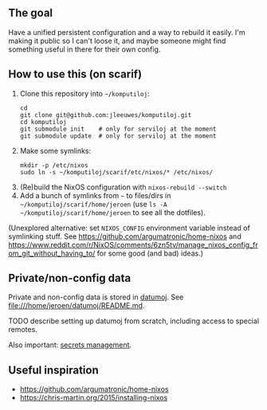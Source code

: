 ## The goal

Have a unified persistent configuration and a way to rebuild it easily.
I'm making it public so I can't loose it,
and maybe someone might find something useful in there for their own config.

## How to use this (on scarif)

1. Clone this repository into `~/komputiloj`:
    ```
    cd
    git clone git@github.com:jleeuwes/komputiloj.git
    cd komputiloj
    git submodule init    # only for serviloj at the moment
    git submodule update  # only for serviloj at the moment
    ```
2. Make some symlinks:
    ```
    mkdir -p /etc/nixos
    sudo ln -s ~/komputiloj/scarif/etc/nixos/* /etc/nixos/
    ```
3. (Re)build the NixOS configuration with `nixos-rebuild --switch`
4. Add a bunch of symlinks from `~` to files/dirs in `~/komputiloj/scarif/home/jeroen`
   (use `ls -A ~/komputiloj/scarif/home/jeroen` to see all the dotfiles).

(Unexplored alternative: set `NIXOS_CONFIG` environment variable instead of symlinking
stuff. See <https://github.com/argumatronic/home-nixos> and
<https://www.reddit.com/r/NixOS/comments/6zn5tv/manage_nixos_config_from_git_without_having_to/>
for some good (and bad) ideas.)

## Private/non-config data

Private and non-config data is stored in [datumoj](file:///home/jeroen/datumoj).
See <file:///home/jeroen/datumoj/README.md>.

TODO describe setting up datumoj from scratch,
including access to special remotes.

Also important: [secrets management](secrets-management.md).

## Useful inspiration

- <https://github.com/argumatronic/home-nixos>
- <https://chris-martin.org/2015/installing-nixos>


